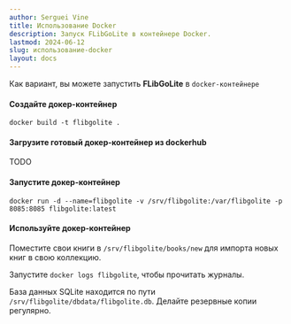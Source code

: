 ```yaml
---
author: Serguei Vine
title: Использование Docker
description: Запуск FLibGoLite в контейнере Docker.
lastmod: 2024-06-12
slug: использование-docker
layout: docs
---
```


Как вариант, вы можете запустить __FLibGoLite__ в `docker-контейнере`

#### Создайте докер-контейнер

```
docker build -t flibgolite .
```

#### Загрузите готовый докер-контейнер из dockerhub

TODO

#### Запустите докер-контейнер

```
docker run -d --name=flibgolite -v /srv/flibgolite:/var/flibgolite -p 8085:8085 flibgolite:latest
```

#### Используйте докер-контейнер

Поместите свои книги в `/srv/flibgolite/books/new` для импорта новых книг в свою коллекцию.

Запустите `docker logs flibgolite`, чтобы прочитать журналы.

База данных SQLite находится по пути `/srv/flibgolite/dbdata/flibgolite.db`. Делайте резервные копии регулярно.